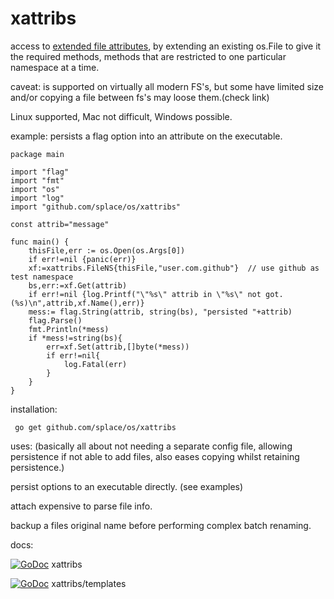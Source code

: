 # xattribs 
access to [extended file attributes](https://en.wikipedia.org/wiki/Extended_file_attributes), by extending an existing os.File to give it the required methods, methods that are restricted to one particular namespace at a time.

caveat: is supported on virtually all modern FS's, but some have limited size and/or copying a file between fs's may loose them.(check link)

Linux supported, Mac not difficult, Windows possible.

example: persists a flag option into an attribute on the executable.

	package main

	import "flag"
	import "fmt"
	import "os"
	import "log"
	import "github.com/splace/os/xattribs"

	const attrib="message"

	func main() {
		thisFile,err := os.Open(os.Args[0])
		if err!=nil {panic(err)}
		xf:=xattribs.FileNS{thisFile,"user.com.github"}  // use github as test namespace
		bs,err:=xf.Get(attrib) 
		if err!=nil {log.Printf("\"%s\" attrib in \"%s\" not got.(%s)\n",attrib,xf.Name(),err)}
		mess:= flag.String(attrib, string(bs), "persisted "+attrib)
		flag.Parse()
		fmt.Println(*mess)
		if *mess!=string(bs){
			err=xf.Set(attrib,[]byte(*mess))
			if err!=nil{
				log.Fatal(err)
			}
		}
	}

installation:

     go get github.com/splace/os/xattribs

uses: (basically all about not needing a separate config file, allowing persistence if not able to add files, also eases copying whilst retaining persistence.)

persist options to an executable directly.  (see examples)
 
attach expensive to parse file info.

backup a files original name before performing complex batch renaming.

docs: 
     
[![GoDoc](https://godoc.org/github.com/splace/os/xattribs?status.svg)](https://godoc.org/github.com/splace/os/xattribs)  xattribs 

[![GoDoc](https://godoc.org/github.com/splace/os/xattribs/templates?status.svg)](https://godoc.org/github.com/splace/os/xattribs/templates)  xattribs/templates

